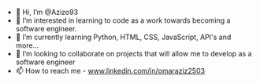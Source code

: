 - 👋 Hi, I’m @Azizo93
- 👀 I’m interested in learning to code as a work towards becoming a software engineer.
- 🌱 I’m currently learning Python, HTML, CSS, JavaScript, API's and more...
- 💞️ I’m looking to collaborate on projects that will allow me to develop as a software engineer
- 📫 How to reach me - www.linkedin.com/in/omaraziz2503

<!---
Azizo93/Azizo93 is a ✨ special ✨ repository because its `README.md` (this file) appears on your GitHub profile.
You can click the Preview link to take a look at your changes.
--->
